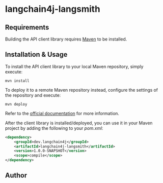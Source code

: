 # langchain4j-langsmith

## Requirements

Building the API client library requires [Maven](https://maven.apache.org/) to be installed.

## Installation & Usage

To install the API client library to your local Maven repository, simply execute:

```shell
mvn install
```

To deploy it to a remote Maven repository instead, configure the settings of the repository and execute:

```shell
mvn deploy
```

Refer to the [official documentation](https://maven.apache.org/plugins/maven-deploy-plugin/usage.html) for more information.

After the client library is installed/deployed, you can use it in your Maven project by adding the following to your *pom.xml*:

```xml
<dependency>
    <groupId>dev.langchain4j</groupId>
    <artifactId>langchain4j-langsmith</artifactId>
    <version>1.0.0-SNAPSHOT</version>
    <scope>compile</scope>
</dependency>

```

## Author



